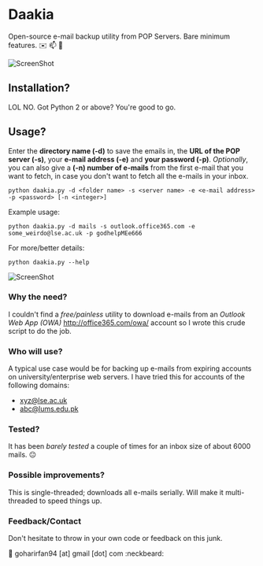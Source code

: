 # Daakia
Open-source e-mail backup utility from POP Servers. Bare minimum features. :envelope: :mailbox: :postbox:

![ScreenShot](https://cloud.githubusercontent.com/assets/6470801/12240596/349969f0-b8b0-11e5-928f-7cffc2fc7b6e.png)

## Installation?
LOL NO. Got Python 2 or above? You're good to go.

## Usage?
Enter the **directory name (-d)** to save the emails in, the **URL of the POP server (-s)**, your **e-mail address (-e)** and **your password (-p)**. *Optionally*, you can also give a **(-n) number of e-mails** from the first e-mail that you want to fetch, in case you don't want to fetch all the e-mails in your inbox.
```
python daakia.py -d <folder name> -s <server name> -e <e-mail address> -p <password> [-n <integer>]
```
Example usage:
```
python daakia.py -d mails -s outlook.office365.com -e some_weirdo@lse.ac.uk -p godhelpMEe666
```
For more/better details:
```
python daakia.py --help
```
![ScreenShot](https://cloud.githubusercontent.com/assets/6470801/12240570/0c7c15bc-b8b0-11e5-9834-6045e752333d.png)

### Why the need?
I couldn't find a *free/painless* utility to download e-mails from an *Outlook Web App (OWA)* http://office365.com/owa/ account so I wrote this crude script to do the job. 

### Who will use?
A typical use case would be for backing up e-mails from expiring accounts on university/enterprise web servers. I have tried this for accounts of the following domains:
* xyz@lse.ac.uk
* abc@lums.edu.pk

### Tested?
It has been *barely tested* a couple of times for an inbox size of about 6000 mails. :neutral_face:

### Possible improvements?
This is single-threaded; downloads all e-mails serially. Will make it multi-threaded to speed things up.

### Feedback/Contact
Don't hesitate to throw in your own code or feedback on this junk.

:email: goharirfan94 [at] gmail [dot] com :neckbeard:
